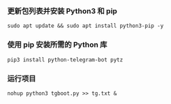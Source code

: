 ### 更新包列表并安装 Python3 和 pip
    sudo apt update && sudo apt install python3-pip -y


### 使用 pip 安装所需的 Python 库
    pip3 install python-telegram-bot pytz

### 运行项目
    nohup python3 tgboot.py >> tg.txt &
